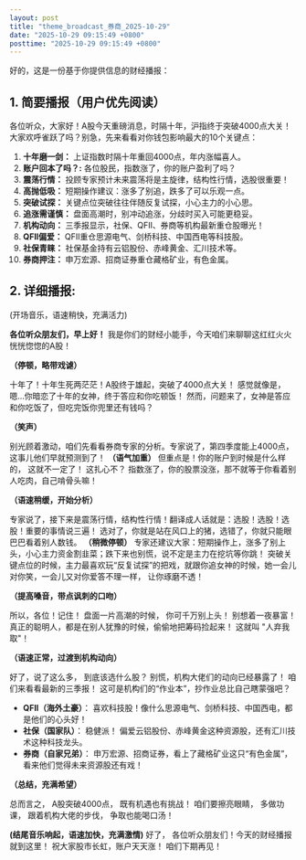 ```yaml
---
layout: post
title: "theme_broadcast_券商_2025-10-29"
date: "2025-10-29 09:15:49 +0800"
posttime: "2025-10-29 09:15:49 +0800"
---
```


好的，这是一份基于你提供信息的财经播报：

## **1. 简要播报（用户优先阅读）**

各位听众，大家好！A股今天重磅消息，时隔十年，沪指终于突破4000点大关！大家欢呼雀跃了吗？别急，先来看看对你钱包影响最大的10个关键点：

1.  **十年磨一剑：** 上证指数时隔十年重回4000点，年内涨幅喜人。
2.  **账户回本了吗？:** 各位股民，指数涨了，你的账户盈利了吗？
3.  **震荡行情：** 投顾专家预计未来震荡将是主旋律，结构性行情，选股很重要！
4.  **高抛低吸：** 短期操作建议：涨多了别追，跌多了可以乐观一点。
5.  **突破试探：** 关键点位突破往往伴随反复试探，小心主力的小心思。
6.  **追涨需谨慎：** 盘面高潮时，别冲动追涨，分歧时买入可能更稳妥。
7.  **机构动向：** 三季报显示，社保、QFII、券商等机构最新重仓股曝光！
8.  **QFII偏爱：** QFII重仓思源电气、剑桥科技、中国西电等科技股。
9.  **社保青睐：** 社保基金持有云铝股份、赤峰黄金、汇川技术等。
10. **券商押注：** 申万宏源、招商证券重仓藏格矿业，有色金属。

## **2. 详细播报:**

(开场音乐，语速稍快，充满活力)

**各位听众朋友们，早上好！** 我是你们的财经小能手，今天咱们来聊聊这红红火火恍恍惚惚的A股！

**（停顿，略带戏谑）**

十年了！十年生死两茫茫！A股终于雄起，突破了4000点大关！ 感觉就像是，嗯...你暗恋了十年的女神，终于答应和你吃顿饭！ 然而，问题来了，女神是答应和你吃饭了，但吃完饭你兜里还有钱吗？

**（笑声）**

别光顾着激动，咱们先看看券商专家的分析。专家说了，第四季度能上4000点，这事儿他们早就预测到了！ **（语气加重）** 但重点是！你的账户到时候是什么样的， 这就不一定了！ 这扎心不？ 指数涨了，你的股票没涨，那不就等于你看着别人吃肉，自己啃骨头嘛！

**（语速稍缓，开始分析）**

专家说了，接下来是震荡行情，结构性行情！翻译成人话就是：选股！选股！选股！重要的事情说三遍！ 选对了，你就是站在风口上的猪，选错了，你就只能眼巴巴看着别人数钱。 **（稍微停顿）** 专家还建议大家：短期操作上，涨多了别上头，小心主力资金割韭菜；跌下来也别慌，说不定是主力在挖坑等你跳！ 突破关键点位的时候，主力最喜欢玩“反复试探”的把戏，就跟你追女神的时候，她一会儿对你笑，一会儿又对你爱答不理一样， 让你琢磨不透！

**（提高嗓音，带点讽刺的口吻）**

所以，各位！记住！ 盘面一片高潮的时候， 你可千万别上头！ 别想着一夜暴富！ 真正的聪明人，都是在别人犹豫的时候，偷偷地把筹码捡起来！ 这就叫 "人弃我取"！

**（语速正常，过渡到机构动向）**

好了，说了这么多， 到底该选什么股？ 别慌，机构大佬们的动向已经暴露了！ 咱们来看看最新的三季报！ 这可是机构们的“作业本”，抄作业总比自己瞎蒙强吧？

*   **QFII（海外土豪）**： 喜欢科技股！像什么思源电气、剑桥科技、中国西电，都是他们的心头好！
*   **社保（国家队）**： 稳健派！ 偏爱云铝股份、赤峰黄金这种资源股，还有汇川技术这种科技龙头。
*   **券商（自家兄弟）**： 申万宏源、招商证券，看上了藏格矿业这只“有色金属”，看来他们觉得未来资源股还有戏！

**（总结，充满希望）**

总而言之， A股突破4000点， 既有机遇也有挑战！ 咱们要擦亮眼睛， 多做功课， 跟着机构大佬的步伐， 争取也能喝口汤！

**(结尾音乐响起，语速加快，充满激情)**
好了， 各位听众朋友们！今天的财经播报就到这里！ 祝大家股市长虹，账户天天涨！ 咱们下期再见！
